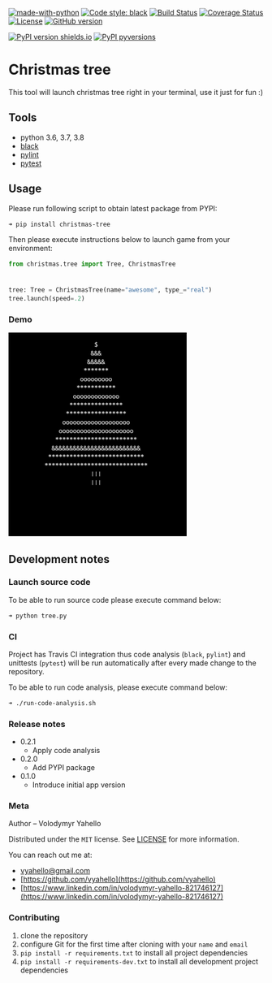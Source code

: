 [![made-with-python](https://img.shields.io/badge/Made%20with-Python-1f425f.svg)](https://www.python.org/)
[![Code style: black](https://img.shields.io/badge/code%20style-black-000000.svg)](https://github.com/psf/black)
[![Build Status](https://travis-ci.org/vyahello/christmas-tree.svg?branch=master)](https://travis-ci.org/vyahello/christmas-tree)
[![Coverage Status](https://coveralls.io/repos/github/vyahello/christmas-tree/badge.svg?branch=master)](https://coveralls.io/github/vyahello/christmas-tree?branch=master)
[![License](https://img.shields.io/badge/license-MIT-green.svg)](LICENSE.md)
[![GitHub version](https://badge.fury.io/gh/vyahello%2Fchristmas-tree.svg)](https://github.com/vyahello/christmas-tree/releases)

[![PyPI version shields.io](https://img.shields.io/pypi/v/christmas-tree.svg)](https://pypi.python.org/pypi/christmas-tree/)
[![PyPI pyversions](https://img.shields.io/pypi/pyversions/christmas-tree.svg)](https://pypi.python.org/pypi/christmas-tree/)
# Christmas tree
This tool will launch christmas tree right in your terminal, use it just for fun :)

## Tools
- python 3.6, 3.7, 3.8
- [black](https://black.readthedocs.io/en/stable/)
- [pylint](https://www.pylint.org/)
- [pytest](https://pypi.org/project/pytest/)

## Usage

Please run following script to obtain latest package from PYPI:
```bash
➜ pip install christmas-tree
```
Then please execute instructions below to launch game from your environment:
```python
from christmas.tree import Tree, ChristmasTree


tree: Tree = ChristmasTree(name="awesome", type_="real")
tree.launch(speed=.2)
```

### Demo
![Screenshot](christmas/img/image.png)


## Development notes

### Launch source code
To be able to run source code please execute command below:
```bash
➜ python tree.py
``` 

### CI 

Project has Travis CI integration thus code analysis (`black`, `pylint`) and unittests (`pytest`) will be run automatically
after every made change to the repository.

To be able to run code analysis, please execute command below:
```bash
➜ ./run-code-analysis.sh
```

### Release notes

* 0.2.1
    * Apply code analysis
* 0.2.0
    * Add PYPI package
* 0.1.0
    * Introduce initial app version

### Meta

Author – Volodymyr Yahello

Distributed under the `MIT` license. See [LICENSE](LICENSE.md) for more information.

You can reach out me at:
* [vyahello@gmail.com](vyahello@gmail.com)
* [https://github.com/vyahello](https://github.com/vyahello)
* [https://www.linkedin.com/in/volodymyr-yahello-821746127](https://www.linkedin.com/in/volodymyr-yahello-821746127)

### Contributing
1. clone the repository
2. configure Git for the first time after cloning with your `name` and `email`
3. `pip install -r requirements.txt` to install all project dependencies
3. `pip install -r requirements-dev.txt` to install all development project dependencies